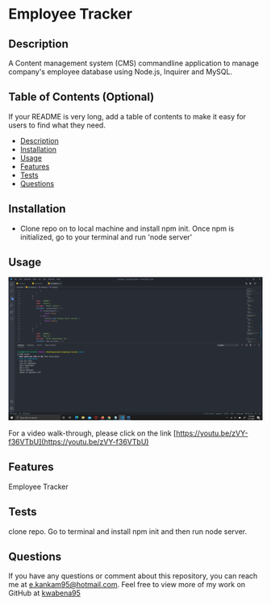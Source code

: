 
  # Employee Tracker


  ## Description
  A Content management system (CMS) commandline application to manage company's employee database using Node.js, Inquirer and MySQL.
    
  ## Table of Contents (Optional)
  If your README is very long, add a table of contents to make it easy for users to find what they need.
  * [Description](#description)
  * [Installation](#installation)
  * [Usage](#usage)
  * [Features](#features)
  * [Tests](#tests)
  * [Questions](#questions)
 

   
    
  ## Installation
  * Clone repo on to local machine and install npm init. Once npm is initialized, go to your terminal and run 'node server'
    
  ## Usage
  ![./image/employee-tracker.png](./image/employee-tracker.png)

  For a video walk-through, please click on the link [https://youtu.be/zVY-f36VTbU](https://youtu.be/zVY-f36VTbU)
  
    
  ## Features
  Employee Tracker

  ## Tests
  clone repo. Go to terminal and install npm init and then run node server.

  ## Questions
  If you have any questions or comment about this repository, you can reach me at [e.kankam95@hotmail.com](mailto:e.kankam95@hotmail.com).
  Feel free to view more of my work on GitHub at [kwabena95](https://github.com/kwabena95)